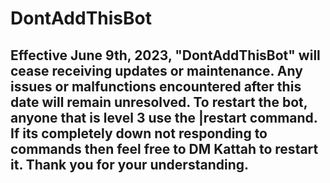 # DontAddThisBot

## Effective June 9th, 2023, "DontAddThisBot" will cease receiving updates or maintenance. Any issues or malfunctions encountered after this date will remain unresolved. To restart the bot, anyone that is level 3 use the |restart command. If its completely down not responding to commands then feel free to DM Kattah to restart it. Thank you for your understanding.
